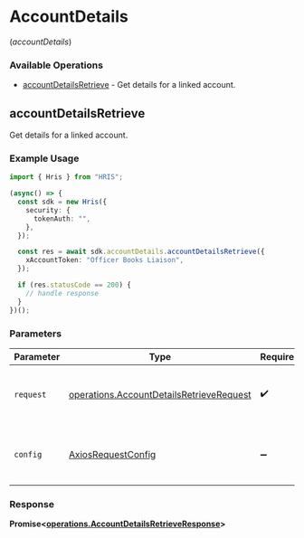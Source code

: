 # AccountDetails
(*accountDetails*)

### Available Operations

* [accountDetailsRetrieve](#accountdetailsretrieve) - Get details for a linked account.

## accountDetailsRetrieve

Get details for a linked account.

### Example Usage

```typescript
import { Hris } from "HRIS";

(async() => {
  const sdk = new Hris({
    security: {
      tokenAuth: "",
    },
  });

  const res = await sdk.accountDetails.accountDetailsRetrieve({
    xAccountToken: "Officer Books Liaison",
  });

  if (res.statusCode == 200) {
    // handle response
  }
})();
```

### Parameters

| Parameter                                                                                            | Type                                                                                                 | Required                                                                                             | Description                                                                                          |
| ---------------------------------------------------------------------------------------------------- | ---------------------------------------------------------------------------------------------------- | ---------------------------------------------------------------------------------------------------- | ---------------------------------------------------------------------------------------------------- |
| `request`                                                                                            | [operations.AccountDetailsRetrieveRequest](../../models/operations/accountdetailsretrieverequest.md) | :heavy_check_mark:                                                                                   | The request object to use for the request.                                                           |
| `config`                                                                                             | [AxiosRequestConfig](https://axios-http.com/docs/req_config)                                         | :heavy_minus_sign:                                                                                   | Available config options for making requests.                                                        |


### Response

**Promise<[operations.AccountDetailsRetrieveResponse](../../models/operations/accountdetailsretrieveresponse.md)>**

